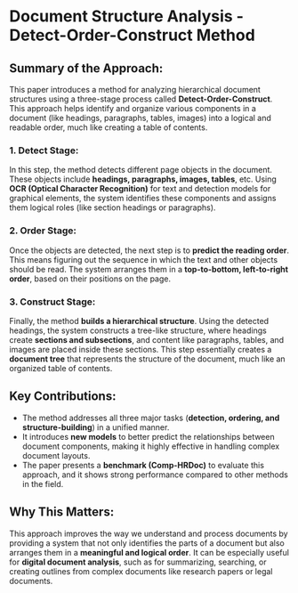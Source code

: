 # Document Structure Analysis - Detect-Order-Construct Method

## Summary of the Approach:
This paper introduces a method for analyzing hierarchical document structures using a three-stage process called **Detect-Order-Construct**. This approach helps identify and organize various components in a document (like headings, paragraphs, tables, images) into a logical and readable order, much like creating a table of contents.

### 1. Detect Stage:
In this step, the method detects different page objects in the document. These objects include **headings, paragraphs, images, tables**, etc. Using **OCR (Optical Character Recognition)** for text and detection models for graphical elements, the system identifies these components and assigns them logical roles (like section headings or paragraphs).

### 2. Order Stage:
Once the objects are detected, the next step is to **predict the reading order**. This means figuring out the sequence in which the text and other objects should be read. The system arranges them in a **top-to-bottom, left-to-right order**, based on their positions on the page.

### 3. Construct Stage:
Finally, the method **builds a hierarchical structure**. Using the detected headings, the system constructs a tree-like structure, where headings create **sections and subsections**, and content like paragraphs, tables, and images are placed inside these sections. This step essentially creates a **document tree** that represents the structure of the document, much like an organized table of contents.

## Key Contributions:
- The method addresses all three major tasks (**detection, ordering, and structure-building**) in a unified manner.
- It introduces **new models** to better predict the relationships between document components, making it highly effective in handling complex document layouts.
- The paper presents a **benchmark (Comp-HRDoc)** to evaluate this approach, and it shows strong performance compared to other methods in the field.

## Why This Matters:
This approach improves the way we understand and process documents by providing a system that not only identifies the parts of a document but also arranges them in a **meaningful and logical order**. It can be especially useful for **digital document analysis**, such as for summarizing, searching, or creating outlines from complex documents like research papers or legal documents.
